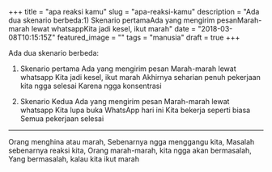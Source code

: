 +++
title = "apa reaksi kamu"
slug = "apa-reaksi-kamu"
description = "Ada dua skenario berbeda:1) Skenario pertamaAda yang mengirim pesanMarah-marah lewat whatsappKita jadi kesel, ikut marah"
date = "2018-03-08T10:15:15Z"
featured_image = ""
tags = "manusia"
draft = true
+++ 
 
Ada dua skenario berbeda:

1) Skenario pertama
Ada yang mengirim pesan
Marah-marah lewat whatsapp
Kita jadi kesel, ikut marah
Akhirnya seharian penuh pekerjaan kita ngga selesai
Karena ngga konsentrasi

2) Skenario Kedua
Ada yang mengirim pesan
Marah-marah lewat whatsapp
Kita lupa buka WhatsApp hari ini
Kita bekerja seperti biasa
Semua pekerjaan selesai

-----------------------------------
Orang menghina atau marah,
Sebenarnya ngga menggangu kita,
Masalah sebenarnya reaksi kita,
Orang marah-marah, kita ngga akan bermasalah,
Yang bermasalah, kalau kita ikut marah